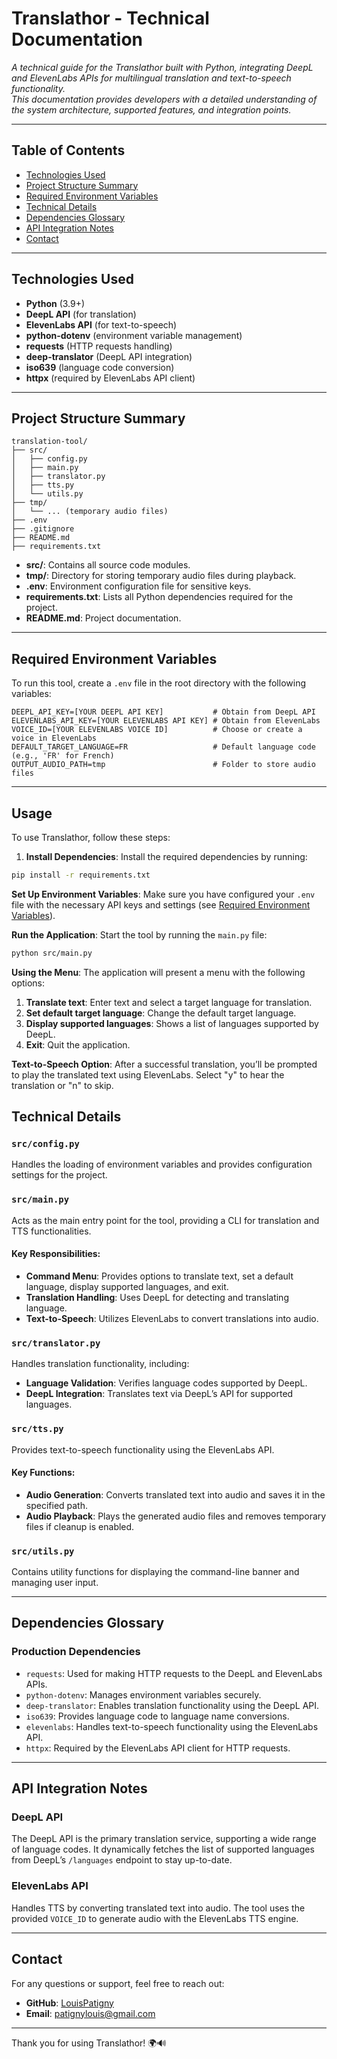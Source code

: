 ﻿# Translathor - Technical Documentation

_A technical guide for the Translathor built with Python, integrating DeepL and ElevenLabs APIs for multilingual translation and text-to-speech functionality.  
This documentation provides developers with a detailed understanding of the system architecture, supported features, and integration points._

---

## Table of Contents
- [Technologies Used](#technologies-used)
- [Project Structure Summary](#project-structure-summary)
- [Required Environment Variables](#required-environment-variables)
- [Technical Details](#technical-details)
- [Dependencies Glossary](#dependencies-glossary)
- [API Integration Notes](#api-integration-notes)
- [Contact](#contact)

---

## Technologies Used

- **Python** (3.9+)
- **DeepL API** (for translation)
- **ElevenLabs API** (for text-to-speech)
- **python-dotenv** (environment variable management)
- **requests** (HTTP requests handling)
- **deep-translator** (DeepL API integration)
- **iso639** (language code conversion)
- **httpx** (required by ElevenLabs API client)

---

## Project Structure Summary

```
translation-tool/
├── src/
│   ├── config.py
│   ├── main.py
│   ├── translator.py
│   ├── tts.py
│   └── utils.py
├── tmp/
│   └── ... (temporary audio files)
├── .env
├── .gitignore
├── README.md
├── requirements.txt
```

- **src/**: Contains all source code modules.
- **tmp/**: Directory for storing temporary audio files during playback.
- **.env**: Environment configuration file for sensitive keys.
- **requirements.txt**: Lists all Python dependencies required for the project.
- **README.md**: Project documentation.

---

## Required Environment Variables

To run this tool, create a `.env` file in the root directory with the following variables:

```
DEEPL_API_KEY=[YOUR DEEPL API KEY]           # Obtain from DeepL API
ELEVENLABS_API_KEY=[YOUR ELEVENLABS API KEY] # Obtain from ElevenLabs
VOICE_ID=[YOUR ELEVENLABS VOICE ID]          # Choose or create a voice in ElevenLabs
DEFAULT_TARGET_LANGUAGE=FR                   # Default language code (e.g., 'FR' for French)
OUTPUT_AUDIO_PATH=tmp                        # Folder to store audio files
```

---

## Usage

To use Translathor, follow these steps:

1. **Install Dependencies**:
   Install the required dependencies by running:

```bash
pip install -r requirements.txt
```

**Set Up Environment Variables**: Make sure you have configured your `.env` file with the necessary API keys and settings (see [Required Environment Variables](#required-environment-variables)).

**Run the Application**: Start the tool by running the `main.py` file:

```bash
python src/main.py
```

**Using the Menu**: The application will present a menu with the following options:

1. **Translate text**: Enter text and select a target language for translation.
2. **Set default target language**: Change the default target language.
3. **Display supported languages**: Shows a list of languages supported by DeepL.
4. **Exit**: Quit the application.

**Text-to-Speech Option**: After a successful translation, you’ll be prompted to play the translated text using ElevenLabs. Select "y" to hear the translation or "n" to skip.


## Technical Details

### `src/config.py`
Handles the loading of environment variables and provides configuration settings for the project.

### `src/main.py`
Acts as the main entry point for the tool, providing a CLI for translation and TTS functionalities.

#### Key Responsibilities:
- **Command Menu**: Provides options to translate text, set a default language, display supported languages, and exit.
- **Translation Handling**: Uses DeepL for detecting and translating language.
- **Text-to-Speech**: Utilizes ElevenLabs to convert translations into audio.

### `src/translator.py`
Handles translation functionality, including:

- **Language Validation**: Verifies language codes supported by DeepL.
- **DeepL Integration**: Translates text via DeepL’s API for supported languages.

### `src/tts.py`
Provides text-to-speech functionality using the ElevenLabs API.

#### Key Functions:
- **Audio Generation**: Converts translated text into audio and saves it in the specified path.
- **Audio Playback**: Plays the generated audio files and removes temporary files if cleanup is enabled.

### `src/utils.py`
Contains utility functions for displaying the command-line banner and managing user input.

---

## Dependencies Glossary

### Production Dependencies
- `requests`: Used for making HTTP requests to the DeepL and ElevenLabs APIs.
- `python-dotenv`: Manages environment variables securely.
- `deep-translator`: Enables translation functionality using the DeepL API.
- `iso639`: Provides language code to language name conversions.
- `elevenlabs`: Handles text-to-speech functionality using the ElevenLabs API.
- `httpx`: Required by the ElevenLabs API client for HTTP requests.

---

## API Integration Notes

### DeepL API
The DeepL API is the primary translation service, supporting a wide range of language codes. It dynamically fetches the list of supported languages from DeepL’s `/languages` endpoint to stay up-to-date.

### ElevenLabs API
Handles TTS by converting translated text into audio. The tool uses the provided `VOICE_ID` to generate audio with the ElevenLabs TTS engine.

---

## Contact

For any questions or support, feel free to reach out:

- **GitHub**: [LouisPatigny](https://github.com/LouisPatigny)
- **Email**: patignylouis@gmail.com

---

Thank you for using Translathor! 🌍🔊

